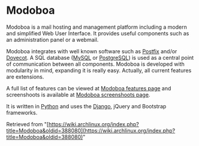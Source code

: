 # Modoboa

Modoboa is a mail hosting and management platform including a modern and simplified Web User Interface. It provides useful components such as an administration panel or a webmail.

Modoboa integrates with well known software such as [Postfix](/index.php/Postfix "Postfix") and/or [Dovecot](/index.php/Dovecot "Dovecot"). A SQL database ([MySQL](/index.php/MySQL "MySQL") or [PostgreSQL](/index.php/PostgreSQL "PostgreSQL")) is used as a central point of communication between all components. Modoboa is developed with modularity in mind, expanding it is really easy. Actually, all current features are extensions.

A full list of features can be viewed at [Modoboa features page](http://modoboa.org/en/features/) and screenshoots is available at [Modoboa screenshoots page](http://modoboa.org/en/screenshots/).

It is written in [Python](/index.php/Python "Python") and uses the [Django](/index.php/Django "Django"), jQuery and Bootstrap frameworks.

Retrieved from "[https://wiki.archlinux.org/index.php?title=Modoboa&oldid=388080](https://wiki.archlinux.org/index.php?title=Modoboa&oldid=388080)"